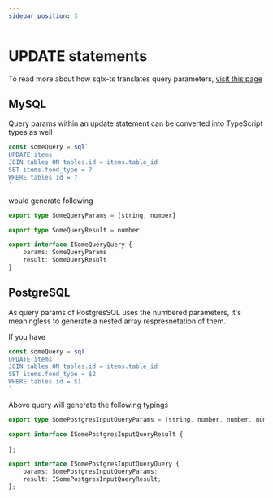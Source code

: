 ```yaml
---
sidebar_position: 3
---
```


# UPDATE statements

To read more about how sqlx-ts translates query parameters, [visit this page](/type-generation#capabilities)

## MySQL

Query params within an update statement can be converted into TypeScript types as well

```typescript
const someQuery = sql`
UPDATE items
JOIN tables ON tables.id = items.table_id
SET items.food_type = ?
WHERE tables.id = ?
`
```

would generate following

```typescript
export type SomeQueryParams = [string, number]

export type SomeQueryResult = number

export interface ISomeQueryQuery {
    params: SomeQueryParams
    result: SomeQueryResult
}
```

## PostgreSQL

As query params of PostgresSQL uses the numbered parameters, it's meaningless to generate a nested array respresnetation of them.

If you have

```typescript
const someQuery = sql`
UPDATE items
JOIN tables ON tables.id = items.table_id
SET items.food_type = $2
WHERE tables.id = $1
`
```

Above query will generate the following typings

```typescript
export type SomePostgresInputQueryParams = [string, number, number, number, number, number, number];

export interface ISomePostgresInputQueryResult {
    
};

export interface ISomePostgresInputQueryQuery {
    params: SomePostgresInputQueryParams;
    result: ISomePostgresInputQueryResult;
};
```

